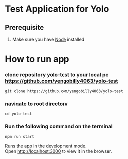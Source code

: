 # Test Application for Yolo

## Prerequisite

1. Make sure you have [Node](https://nodejs.org/en/) installed

# How to run app

### clone repository [yolo-test](https://github.com/yengobilly4063/yolo-test) to your local pc https://github.com/yengobilly4063/yolo-test

```
git clone https://github.com/yengobilly4063/yolo-test
```

### navigate to root directory

```
cd yolo-test
```

### Run the following command on the terminal

```
npm run start
```

Runs the app in the development mode.\
Open [http://localhost:3000](http://localhost:3000) to view it in the browser.

